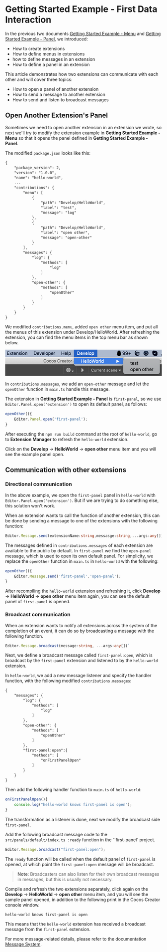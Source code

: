 # Getting Started Example - First Data Interaction

In the previous two documents [Getting Started Example - Menu](./first.md) and [Getting Started Example - Panel](./first-panel.md), we introduced:
- How to create extensions
- How to define menus in extensions
- how to define messages in an extension
- How to define a panel in an extension

This article demonstrates how two extensions can communicate with each other and will cover three topics:
- How to open a panel of another extension
- How to send a message to another extension
- How to send and listen to broadcast messages

## Open Another Extension's Panel

Sometimes we need to open another extension in an extension we wrote, so next we'll try to modify the extension example in **Getting Started Example - Menu** so that it opens the panel defined in **Getting Started Example - Panel**.

The modified `package.json` looks like this:

```JSON5
{
    "package_version": 2,
    "version": "1.0.0",
    "name": "hello-world",
    ...
    "contributions": {
        "menu": [
            {
                "path": "Develop/HelloWorld",
                "label": "test",
                "message": "log"
            },
            {
                "path": "Develop/HelloWorld",
                "label": "open other",
                "message": "open-other"
            }
        ],
        "messages": {
            "log": {
                "methods": [
                    "log"
                ]
            },
            "open-other": {
                "methods": [
                    "openOther"
                ]
            }
        }
    }
}
```

We modified `contributions.menu`, added `open other` menu item, and put all the menus of this extension under Develop/HelloWorld. After refreshing the extension, you can find the menu items in the top menu bar as shown below.

![extension-menu-hw.png](./first/extension-menu-hw.png)

In `contributions.messages`, we add an `open-other` message and let the `openOther` function in `main.ts` handle this message.

The extension in **Getting Started Example - Panel** is `first-panel`, so we use `Editor.Panel.open('extension')` to open its default panel, as follows:

```typescript
openOther(){
    Editor.Panel.open('first-panel');
}
```

After executing the `npm run build` command at the root of `hello-world`, go to **Extension Manager** to refresh the `hello-world` extension.

Click on the **Develop** -> **HelloWorld** -> **open other** menu item and you will see the example panel open.

## Communication with other extensions

### Directional communication

In the above example, we open the `first-panel` panel in `hello-world` with `Editor.Panel.open('extension')`. But if we are trying to do something else, this solution won't work.

When an extension wants to call the function of another extension, this can be done by sending a message to one of the extensions with the following function:

```typescript
Editor.Message.send(extensionName:string,messasge:string,...args:any[])
```

The messages defined in `contributions.messages` of each extension are available to the public by default. In `first-panel` we find the `open-panel` message, which is used to open its own default panel. For simplicity, we replace the `openOther` function in `main.ts` in `hello-world` with the following:

```typescript
openOther(){
    Editor.Message.send('first-panel','open-panel');
}
```

After recompiling the `hello-world` extension and refreshing it, click **Develop** -> **HelloWorld** -> **open other** menu item again, you can see the default panel of `first-panel` is opened.

### Broadcast communication

When an extension wants to notify all extensions across the system of the completion of an event, it can do so by broadcasting a message with the following function.

```typescript
Editor.Message.broadcast(message:string, ...args:any[])` 
```

Next, we define a broadcast message called `first-panel:open`, which is broadcast by the `first-panel` extension and listened to by the `hello-world` extension.

In `hello-world`, we add a new message listener and specify the handler function, with the following modified `contributions.messages`:

```json5
{
    "messages": {
        "log": {
            "methods": [
                "log"
            ]
        },
        "open-other": {
            "methods": [
                "openOther"
            ]
        },
        "first-panel:open":{
            "methods": [
                "onFirstPanelOpen"
            ]
        }
    }
}
```

Then add the following handler function to `main.ts` of `hello-world`:

```typescript
onFirstPanelOpen(){
    console.log("hello-world knows first-panel is open");
}
```

The transformation as a listener is done, next we modify the broadcast side `first-panel`.

Add the following broadcast message code to the ``src/panels/default/index.ts :ready`` function in the ``first-panel` project.

```typescript
Editor.Message.broadcast("first-panel:open");
```

The `ready` function will be called when the default panel of `first-panel` is opened, at which point the `first-panel:open` message will be broadcast.

> **Note**: Broadcasters can also listen for their own broadcast messages in messages, but this is usually not necessary.

Compile and refresh the two extensions separately, click again on the **Develop** -> **HelloWorld** -> **open other** menu item, and you will see the sample panel opened, in addition to the following print in the Cocos Creator console window.

```
hello-world knows first-panel is open
```

This means that the ``hello-world`` extension has received a broadcast message from the ``first-panel`` extension.

For more message-related details, please refer to the documentation [Message System](./messages.md).
